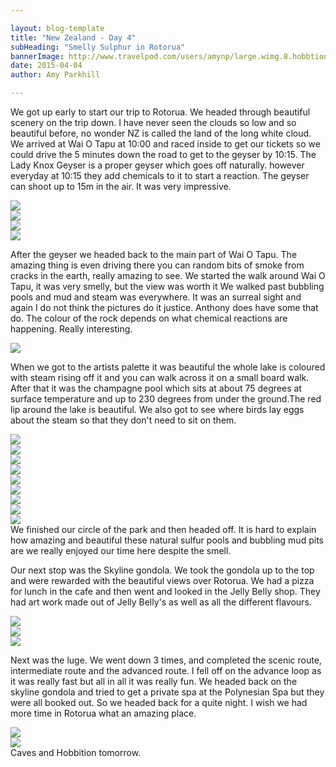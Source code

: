 ```yaml
---

layout: blog-template
title: "New Zealand - Day 4"
subHeading: "Smelly Sulphur in Rotorua"
bannerImage: http://www.travelpod.com/users/amynp/large.wimg.8.hobbtion.jpg
date: 2015-04-04
author: Amy Parkhill

---
```


We got up early to start our trip to Rotorua. We headed through beautiful scenery on the trip down. I have never seen the clouds so low and so beautiful before, no wonder NZ is called the land of the long white cloud. We arrived at Wai O Tapu at 10:00 and raced inside to get our tickets so we could drive the 5 minutes down the road to get to the geyser by 10:15. The Lady Knox Geyser is a proper geyser which goes off naturally. however everyday at 10:15 they add chemicals to it to start a reaction. The geyser can shoot up to 15m in the air. It was very impressive. 

<div class="center-image"><img src="http://images.travelpod.com/users/amynp/8.1428170129.steam-from-carpark.jpg" /></div>
<div class="center-image"><img src="http://images.travelpod.com/users/amynp/8.1428170129.geyser-steaming.jpg" /></div>
<div class="center-image"><img src="http://images.travelpod.com/users/amynp/8.1428170129.exploding.jpg" /></div>
<div class="center-image"><img src="http://images.travelpod.com/users/amynp/8.1428170129.steaming-ground.jpg" /></div>

After the geyser we headed back to the main part of Wai O Tapu. The amazing thing is even driving there you can random bits of smoke from cracks in the earth, really amazing to see. We started the walk around Wai O Tapu, it was very smelly, but the view was worth it We walked past bubbling pools and mud and steam was everywhere. It was an surreal sight and again I do not think the pictures do it justice. Anthony does have some that do. The colour of the rock depends on what chemical reactions are happening. Really interesting.

<div class="center-image"><img src="http://images.travelpod.com/users/amynp/8.1428170129.more-steam.jpg" /></div>

When we got to the artists palette it was beautiful the whole lake is coloured with steam rising off it and you can walk across it on a small board walk. After that it was the champagne pool which sits at about 75 degrees at surface temperature and up to 230 degrees from under the ground.The red lip around the lake is beautiful. We also got to see where birds lay eggs about the steam so that they don't need to sit on them.

<div class="center-image"><img src="http://images.travelpod.com/users/amynp/8.1428170129.artists-palette.jpg" /></div>
<div class="center-image"><img src="http://images.travelpod.com/users/amynp/8.1428170129.us-in-front-of-artist-palette.jpg" /></div>
<div class="center-image"><img src="http://images.travelpod.com/users/amynp/8.1428170129.anthony-at-artists-palette.jpg" /></div>
<div class="center-image"><img src="http://images.travelpod.com/users/amynp/8.1428170129.me-at-artists-palette.jpg" /></div>
<div class="center-image"><img src="http://images.travelpod.com/users/amynp/8.1428170129.hot-sulphur.jpg" /></div>
<div class="center-image"><img src="http://images.travelpod.com/users/amynp/8.1428170129.champage-pool.jpg" /></div>
<div class="center-image"><img src="http://images.travelpod.com/users/amynp/8.1428170129.1-champage-pool.jpg" /></div>
<div class="center-image"><img src="http://images.travelpod.com/users/amynp/8.1428170129.amy-at-champage-pool.jpg" /></div>
<div class="center-image"><img src="http://images.travelpod.com/users/amynp/8.1428170129.green-lake.jpg" /></div>
We finished our circle of the park and then headed off. It is hard to explain how amazing and beautiful these natural sulfur pools and bubbling mud pits are we really enjoyed our time here despite the smell.

Our next stop was the Skyline gondola. We took the gondola up to the top and were rewarded with the beautiful views over Rotorua. We had a pizza for lunch in the cafe and then went and looked in the Jelly Belly shop. They had art work made out of Jelly Belly's as well as all the different flavours. 

<div class="center-image"><img src="http://images.travelpod.com/users/amynp/8.1428170129.skyline-gondalas.jpg" /></div>
<div class="center-image"><img src="http://images.travelpod.com/users/amynp/8.1428170129.view-of-rotorua.jpg" /></div>
<div class="center-image"><img src="http://images.travelpod.com/users/amynp/8.1428170129.mona-lisa-in-jelly-beans.jpg" /></div>

Next was the luge. We went down 3 times, and completed the scenic route, intermediate route and the advanced route. I fell off on the advance loop as it was really fast but all in all it was really fun. We headed back on the skyline gondola and tried to get a private spa at the Polynesian Spa but they were all booked out. So we headed back for a quite night. I wish we had more time in Rotorua what an amazing place.

<div class="center-image"><img src="http://images.travelpod.com/users/amynp/8.1428170129.luge-time.jpg" /></div>
<div class="center-image"><img src="https://photos.google.com/share/AF1QipPxt0NgiyfNYcY-_metE5inNgB2_vPHw-S_uFLqIjadTxEl_U6PIUSeA9D6eb3BsA/photo/AF1QipPPd7Gby5zbQg2tBpRCK63QMtj82RRyztUskYQK?key=OXB6R0s3NGRJMjVMVTItMXhZODV4aHhSQk9vY0p3" /></div>
Caves and Hobbition tomorrow.

